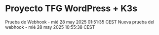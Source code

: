 # Proyecto TFG WordPress + K3s
Prueba de Webhook - mié 28 may 2025 01:51:35 CEST
Nueva prueba del webhook - mié 28 may 2025 10:55:38 CEST
